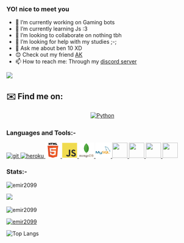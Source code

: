 ### YO! nice to meet you

- 🔭 I’m currently working on Gaming bots 
- 🌱 I’m currently learning Js :3
- 👯 I’m looking to collaborate on nothing tbh
- 🤔 I’m looking for help with my studies ;-;
- 💬 Ask me about ben 10 XD 
- 😊 Check out my friend [AK](https://github.com/AkshatOP)
- 📫 How to reach me: Through my [discord server](https://discord.gg/vM29v9W2kv)
<img src="http://ansyori28.files.wordpress.com/2012/08/spidey3_banner.jpg">

## ✉️ Find me on:


<p align="center">
 <a href="https://discord.gg/vM29v9W2kv" target="_blank" rel="noopener noreferrer"> <img src="https://www.freepnglogos.com/uploads/discord-logo-png/discord-logo-logodownload-download-logotipos-1.png" alt="Python" height="40" style="vertical-align:top; margin:4px"> </a>

<br />


<h3 align="left">Languages and Tools:-</h3>

<p align="left"> <a href="https://git-scm.com/" target="_blank"> <img src="https://www.vectorlogo.zone/logos/git-scm/git-scm-icon.svg" alt="git" width="40" height="40"/> </a> <a href="https://heroku.com" target="_blank"> <img src="https://www.vectorlogo.zone/logos/heroku/heroku-icon.svg" alt="heroku" width="40" height="40"/> </a> <a href="https://www.w3.org/html/" target="_blank"> <img src="https://raw.githubusercontent.com/devicons/devicon/master/icons/html5/html5-original-wordmark.svg" alt="html5" width="40" height="40"/> </a> <a href="https://developer.mozilla.org/en-US/docs/Web/JavaScript" target="_blank"> <img src="https://raw.githubusercontent.com/devicons/devicon/master/icons/javascript/javascript-original.svg" alt="javascript" w![image](https://user-images.githubusercontent.com/84385451/133424608-079984c1-7a33-4207-b455-71a05044a7f8.png)
idth="40" height="40"/> </a> <a href="https://www.mongodb.com/" target="_blank"> <img src="https://raw.githubusercontent.com/devicons/devicon/master/icons/mongodb/mongodb-original-wordmark.svg" alt="mongodb" width="40" height="40"/> </a> <a href="https://www.mysql.com/" target="_blank"> <img src="https://raw.githubusercontent.com/devicons/devicon/master/icons/mysql/mysql-original-wordmark.svg" alt="mysql" width="40" height="40"/> </a> <a 
<p align="left"> <a href="https://aoi.js.org/index.html" target="_blank"> <img src="https://avatars.githubusercontent.com/u/83202021?s=280&v=4" width="40" height="40"/> </a> <a
<p align="left"> <a href="https://botdesignerdiscord.com/" target="_blank"> <img src="https://data.apksum.com/b3/com.jakubtomana.discordbotdesinger/1.12.5/icon.png" width="40" height="40"/> </a> <a
<p align="left"> <a href="https://dbd.js.org/" target="_blank"> <img src="https://images.discordapp.net/avatars/772968022691676210/981f79673563f7268f4e6a88f1091787.png?size=128" width="40" height= "40"/> </a> <a
<p align="left"> <a href="https://code.visualstudio.com/" target="_/blank"> <img src="https://miro.medium.com/max/600/1*u9Rw2zT1kQl0I0Oa-9vc_g.png" width="40" height="40"/> </a> </p>

### Stats:-
<p align="left"> <img src="https://komarev.com/ghpvc/?username=emir2099&label=Profile%20views&color=ffd700&style=flat" alt="emir2099" /> </p>

<img src="https://github-readme-stats.vercel.app/api?username=Emir2099&&show_icons=true&title_color=ffd700&icon_color=bb2acf&text_color=daf7dc&bg_color=151515">

<p><img align="center" src="https://github-readme-streak-stats.herokuapp.com/?user=emir2099&" alt="emir2099" /></p>

<p align="left"> <a href="https://github.com/ryo-ma/github-profile-trophy"><img src="https://github-profile-trophy.vercel.app/?username=emir2099" alt="emir2099" /></a> </p>

![Top Langs](https://github-readme-stats.vercel.app/api/top-langs/?username=CharalambosIoannou&theme=tokyonight)
